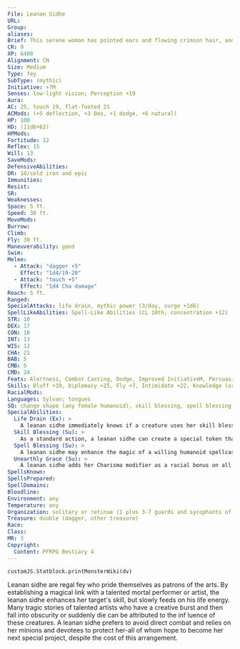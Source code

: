 ```yaml
---
File: Leanan Sidhe
URL: 
Group: 
aliases: 
Brief: This serene woman has pointed ears and flowing crimson hair, and wears an elegant dress and a crown of twigs.
CR: 9
XP: 6400
Alignment: CN
Size: Medium
Type: fey
SubType: (mythic)
Initiative: +7M
Senses: low-light vision; Perception +19
Aura: 
AC: 25, touch 19, flat-footed 21
ACMods: (+5 deflection, +3 Dex, +1 dodge, +6 natural)
HP: 100
HD: (11d6+62)
HPMods: 
Fortitude: 12
Reflex: 15
Will: 13
SaveMods: 
DefensiveAbilities: 
DR: 10/cold iron and epic
Immunities: 
Resist: 
SR: 
Weaknesses: 
Space: 5 ft.
Speed: 30 ft.
MoveMods: 
Burrow: 
Climb: 
Fly: 30 ft.
Maneuverability: good
Swim: 
Melee: 
  - Attack: "dagger +5"
    Effect: "1d4/19-20"
  - Attack: "touch +5"
    Effect: "1d4 Cha damage"
Reach: 5 ft.
Ranged: 
SpecialAttacks: life drain, mythic power (3/day, surge +1d6)
SpellLikeAbilities: Spell-Like Abilities (CL 10th; concentration +12)  At Will-calm emotions (DC 18), crushing despair (DC 20), dimension door (self plus 50 lbs. of objects only)  3/day-animal trance (DC 18), quickened charm person (DC 17)
STR: 10
DEX: 17
CON: 18
INT: 13
WIS: 12
CHA: 21
BAB: 5
CMB: 5
CMD: 24
Feats: Alertness, Combat Casting, Dodge, Improved InitiativeM, PersuasiveM, Quicken Spell-Like Ability (charm person), Spell Focus (enchantment)
Skills: Bluff +19, Diplomacy +25, Fly +7, Intimidate +22, Knowledge (arcana) +12, Knowledge (nobility) +7, Perception +19, Sense Motive +19, Spellcraft +6
RacialMods: 
Languages: Sylvan; tongues
SQ: change shape (any female humanoid), skill blessing, spell blessing, unearthly grace
SpecialAbilities:
  Life Drain (Ex): >
    A leanan sidhe immediately knows if a creature uses her skill blessing or spell blessing. As a standard action at any range, she can expend one use of mythic power to drain 1 point of Constitution from that creature. The leanan sidhe heals 5 hit points or gains 5 temporary hit points for 1 hour (up to a maximum number of temporary hit points equal to her full normal hit points) each time she uses this ability.
  Skill Blessing (Su): >
    As a standard action, a leanan sidhe can create a special token that takes the form of a masterwork artisan's tool for one Craft or Perform skill. The intended recipient of this tool gains a +4 bonus on skill checks made with the token. Like with a cursed item, the recipient prefers to use the token, refuses to get rid of it, and finds that it returns if stolen or discarded. The leanan sidhe can destroy the token as a standard action at any range. She can have a number of tokens in existence equal to her mythic rank.
  Spell Blessing (Su): >
    A leanan sidhe may enhance the magic of a willing humanoid spellcaster by touching him for 1 full round. The blessing allows the target to recall a number of spell levels each day equal to twice the leanan sidhe's mythic rank. This recalling works like a pearl of power, except it works for spellcasters of any class (spontaneous casters recover spent spell slots). The leanan sidhe can end this blessing as a standard action at any range. The number of blessed creatures she can have at the same time is equal to her mythic rank.
  Unearthly Grace (Su): >
    A leanan sidhe adds her Charisma modifier as a racial bonus on all her saving throws and as a deflection bonus to her AC.
SpellsKnown: 
SpellsPrepared: 
SpellDomains: 
Bloodline: 
Environment: any
Temperature: any
Organization: solitary or retinue (1 plus 3-7 guards and sycophants of 1st-3rd level)
Treasure: double (dagger, other treasure)
Race: 
Class: 
MR: 3
Copyright:
  Content: PFRPG Bestiary 4
---
```

```dataviewjs
customJS.Statblock.printMonsterWiki(dv)
```
Leanan sidhe are regal fey who pride themselves as patrons of the arts. By establishing a magical link with a talented mortal performer or artist, the leanan sidhe enhances her target's skill, but slowly feeds on his life energy. Many tragic stories of talented artists who have a creative burst and then fall into obscurity or suddenly die can be attributed to the inf luence of these creatures. A leanan sidhe prefers to avoid direct combat and relies on her minions and devotees to protect her-all of whom hope to become her next special project, despite the cost of this arrangement.
